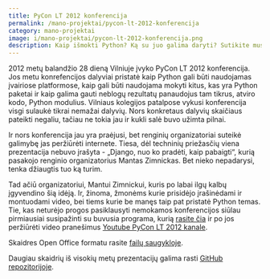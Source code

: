 ```yaml
---
title: PyCon LT 2012 konferencija
permalink: /mano-projektai/pycon-lt-2012-konferencija
category: mano-projektai
image: i/mano-projektai/pycon-lt-2012-konferencija.png
description: Kaip išmokti Python? Ką su juo galima daryti? Sutikite mus Python konferencijoje PyCon LT 2012.
---
```


2012 metų balandžio 28 dieną Vilniuje įvyko PyCon LT 2012 konferencija. Jos metu konrefencijos dalyviai pristatė kaip Python gali būti naudojamas įvairiose platformose, kaip gali būti naudojama mokyti kitus, kas yra Python paketai ir kaip galima gauti neblogų rezultatų panaudojus tam tikrus, atviro kodo, Python modulius. Vilniaus kolegijos patalpose vykusi konferencija visgi sulaukė tikrai nemažai dalyvių. Nors konkretaus dalyvių skaičiaus pateikti negaliu, tačiau ne tokia jau ir kukli salė buvo užimta pilnai.

Ir nors konferencija jau yra praėjusi, bet renginių organizatoriai suteikė galimybę jas peržiūrėti internete. Tiesa, dėl techninių priežasčių viena prezentacija nebuvo įrašyta - „Django, nuo ko pradėti, kaip pabaigti“, kurią pasakojo renginio organizatorius Mantas Zimnickas. Bet nieko nepadarysi, tenka džiaugtis tuo ką turim.

Tad ačiū organizatoriui, Mantui Zimnickui, kuris po labai ilgų kalbų įgyvendino šią idėją. Ir, žinoma, žmonėms kurie prisidėjo įrašinėdami ir montuodami video, bei tiems kurie be manęs taip pat pristatė Python temas. Tie, kas neturėjo progos pasiklausyti nemokamos konferencijos siūlau pirmiausiai susipažinti su buvusia programa, kurią [rasite čia](http://pycon.akl.lt/programa) ir po jos peržiūrėti video pranešimus [Youtube PyCon LT 2012 kanale](http://www.youtube.com/playlist?list=PL6A2A7C104D79DB89).

Skaidres Open Office formatu rasite [failų saugykloje](/i/Prezentacija.odp).

Daugiau skaidrių iš visokių metų prezentacijų galima rasti [GitHub repozitorijoje](https://github.com/ReekenX/presentations).
